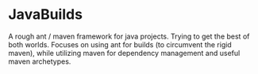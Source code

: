 JavaBuilds
==========

A rough ant / maven framework for java projects. Trying to get the best of both worlds.
Focuses on using ant for builds (to circumvent the rigid maven), while utilizing
maven for dependency management and useful maven archetypes. 